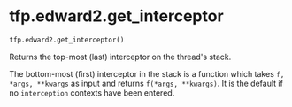 <div itemscope itemtype="http://developers.google.com/ReferenceObject">
<meta itemprop="name" content="tfp.edward2.get_interceptor" />
</div>

# tfp.edward2.get_interceptor

``` python
tfp.edward2.get_interceptor()
```

Returns the top-most (last) interceptor on the thread's stack.

The bottom-most (first) interceptor in the stack is a function which takes
`f, *args, **kwargs` as input and returns `f(*args, **kwargs)`. It is the
default if no `interception` contexts have been entered.